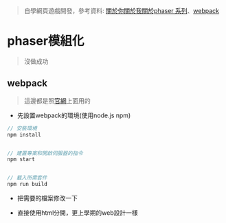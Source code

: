 > 自學網頁遊戲開發，參考資料: [關於你關於我關於phaser 系列](https://ithelp.ithome.com.tw/articles/10204988)、[webpack](https://github.com/photonstorm/phaser3-project-template)

# phaser模組化

> 沒做成功

## webpack

> 這邊都是照[官網](https://github.com/photonstorm/phaser3-project-template)上面用的

* 先設置webpack的環境(使用node.js    npm)

```c
// 安裝環境
npm install


// 建置專案和開啟伺服器的指令
npm start


// 載入所需套件
npm run build
```

* 把需要的檔案修改一下



* 直接使用html分開，更上學期的web設計一樣



